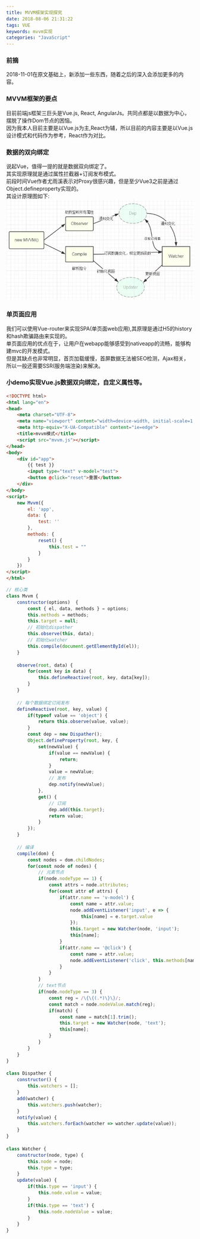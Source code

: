 ```yaml
---
title: MVVM框架实现探究
date: 2018-08-06 21:31:22
tags: VUE
keywords: mvvm实现
categories: "JavaScript"
---
```

### 前摘
2018-11-01在原文基础上，新添加一些东西，随着之后的深入会添加更多的内容。
<!--more-->
### MVVM框架的要点
目前前端js框架三巨头是Vue.js, React, AngularJs。共同点都是以数据为中心，摆脱了操作Dom节点的困恼。  
因为我本人目前主要是以Vue.js为主,React为辅，所以目前的内容主要是以Vue.js设计模式和代码作为参考，React作为对比。
### 数据的双向绑定
说起Vue，值得一提的就是数据双向绑定了。  
其实现原理就是通过属性拦截器+订阅发布模式。  
前段时间Vue作者尤雨溪表示对Proxy很感兴趣，但是至少Vue3之前是通过Object.defineproperty实现的。  
其设计原理图如下:
![](https://github.com/yuhongjing/img-folder/raw/master/img/mvvm.jpg)
### 单页面应用
我们可以使用Vue-router来实现SPA(单页面web应用),其原理是通过H5的history和hash欺骗路由来实现的。  
单页面应用的优点在于，让用户在webapp能够感受到nativeapp的流畅，能够构建mvc的开发模式。  
但是其缺点也非常明显，首页加载缓慢，首屏数据无法被SEO检测，Ajax相关，所以一般还需要SSR(服务端渲染)来解决。  

### 小demo实现Vue.js数据双向绑定，自定义属性等。
```html
<!DOCTYPE html>
<html lang="en">
<head>
    <meta charset="UTF-8">
    <meta name="viewport" content="width=device-width, initial-scale=1.0">
    <meta http-equiv="X-UA-Compatible" content="ie=edge">
    <title>mvvm模式</title>
    <script src="mvvm.js"></script>
</head>
<body>
    <div id="app">
        {{ test }}
        <input type="text" v-model="test">
        <button @click="reset">重置</button>
    </div>
</body>
<script>
    new Mvvm({
        el: 'app',
        data: {
            test: ''
        },
        methods: {
            reset() {
                this.test = ""
            }
        }
    }) 
</script>
</html>
```
```js
// 核心类
class Mvvm {
    constructor(options)  {
        const { el, data, methods } = options;
        this.methods = methods;
        this.target = null;
        // 初始化dispather
        this.observe(this, data);
        // 初始化watcher
        this.compile(document.getElementById(el));
    }

    observe(root, data) {
        for(const key in data) {
            this.defineReactive(root, key, data[key]);
        }
    }

    // 每个数据绑定订阅发布
    defineReactive(root, key, value) {
        if(typeof value == 'object') {
            return this.observe(value, value);
        }
        const dep = new Dispather();
        Object.defineProperty(root, key, {
            set(newValue) {
                if(value == newValue) {
                    return;
                }
                value = newValue;
                // 发布
                dep.notify(newValue);
            },
            get() {
                // 订阅
                dep.add(this.target);
                return value;
            }
        });
    }

    // 编译
    compile(dom) {
        const nodes = dom.childNodes;
        for(const node of nodes) {
            // 元素节点
            if(node.nodeType == 1) {
                const attrs = node.attributes;
                for(const attr of attrs) {
                    if(attr.name == 'v-model') {
                        const name = attr.value;
                        node.addEventListener('input', e => {
                            this[name] = e.target.value
                        });
                        this.target = new Watcher(node, 'input');
                        this[name];
                    }
                    if(attr.name == '@click') {
                        const name = attr.value;
                        node.addEventListener('click', this.methods[name].bind(this));
                    }
                }
            }
            // text节点
            if(node.nodeType == 3) {
                const reg = /\{\{(.*)\}\}/;
                const match = node.nodeValue.match(reg);
                if(match) {
                    const name = match[1].trim();
                    this.target = new Watcher(node, 'text');
                    this[name];
                }
            }
        }
    }
}

class Dispather {
    constructor() {
        this.watchers = [];
    }
    add(watcher) {
        this.watchers.push(watcher);
    }
    notify(value) {
        this.watchers.forEach(watcher => watcher.update(value));
    }
}

class Watcher {
    constructor(node, type) {
        this.node = node;
        this.type = type;
    }
    update(value) {
        if(this.type == 'input') {
            this.node.value = value;
        }
        if(this.type == 'text') {
            this.node.nodeValue = value;
        }
    }
}
```